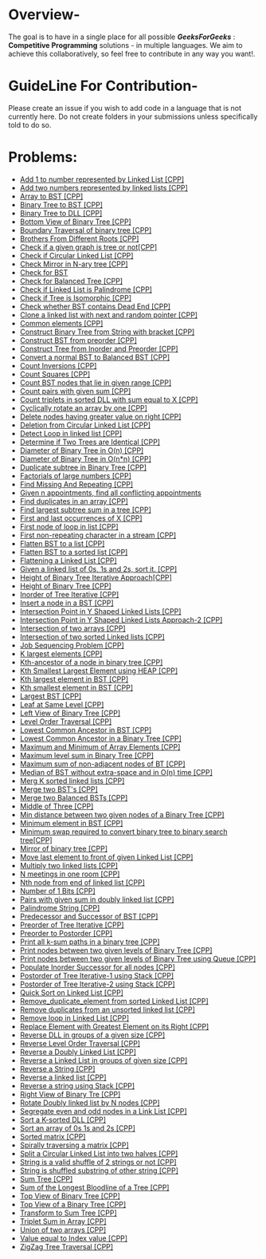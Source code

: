 # Overview-
The goal is to have in a single place for all possible ***GeeksForGeeks*** : **Competitive Programming** solutions - in multiple languages. We aim to achieve this collaboratively, so feel free to contribute in any way you want!.

# GuideLine For Contribution-
Please create an issue if you wish to add code in a language that is not currently here. Do not create folders in your submissions unless specifically told to do so.

# Problems:

- [Add 1 to number represented by Linked List [CPP]](Add_1_to_number_represented_by_linked_list.cpp)
- [Add two numbers represented by linked lists [CPP]](Add_two_numbers_represented_by_linked_lists.cpp)
- [Array to BST [CPP]](Array_to_BST.cpp)
- [Binary Tree to BST [CPP]](Binary_Tree_to_BST.cpp)
- [Binary Tree to DLL [CPP]](Binary_Tree_to_DLL.cpp)
- [Bottom View of Binary Tree [CPP]](Bottom_View_of_Binary_Tree.cpp)
- [Boundary Traversal of binary tree [CPP]](Boundary_Traversal_of_binary_tree.cpp)
- [Brothers From Different Roots [CPP]](Brothers_from_Different_Roots.cpp)
- [Check if a given graph is tree or not[CPP]](Check_if_a_given_graph_is_tree_or_not.cpp)
- [Check if Circular Linked List [CPP]](Check_If_Circular_Linked_List.cpp)
- [Check Mirror in N-ary tree [CPP]](Check_Mirror_in_N-ary_tree.cpp)
- [Check for BST](Check_for_BST.cpp)
- [Check for Balanced Tree [CPP]](Check_for_Balanced_Tree.cpp)
- [Check if Linked List is Palindrome [CPP]](Check_if_Linked_List_is_Palindrome.cpp)
- [Check if Tree is Isomorphic [CPP]](Check_if_Tree_is_Isomorphic.cpp)
- [Check whether BST contains Dead End [CPP]](Check_whether_BST_contains_Dead_End.cpp)
- [Clone a linked list with next and random pointer [CPP]](Clone_a_linked_list_with_next_and_random_pointer.cpp)
- [Common elements [CPP]](Common_elements.cpp)
- [Construct Binary Tree from String with bracket [CPP]](Construct_Binary_Tree_from_String_with_bracket.cpp)
- [Construct BST from preorder [CPP]](Construct_BST_from_preorder.cpp)
- [Construct Tree from Inorder and Preorder [CPP]](Construct_Tree_from_Inorder&Preorder.cpp)
- [Convert a normal BST to Balanced BST [CPP]](Convert_normal_BST_to_Balanced_BST.cpp)
- [Count Inversions [CPP]](Count_Inversions.cpp)
- [Count Squares [CPP]](Count_Squares.cpp)
- [Count BST nodes that lie in given range [CPP]](Count_nodes_that_lie_in_given_range.cpp)
- [Count pairs with given sum [CPP]](Count_pairs_with_given_sum.cpp)
- [Count triplets in sorted DLL with sum equal to X [CPP]](Count_triplets_in_sorted_DLL_with_sum_equal_to_X.cpp)
- [Cyclically rotate an array by one [CPP]](Cyclically_rotate_an_array_by_one.cpp)
- [Delete nodes having greater value on right [CPP]](Delete_nodes_having_greater_value_on_right.cpp)
- [Deletion from Circular Linked List [CPP]](Deletion_from_Circular_Linked_List.cpp)
- [Detect Loop in linked list [CPP]](Detect_Loop_in_linked_list.cpp)
- [Determine if Two Trees are Identical [CPP]](Determine_if_Two_Trees_are_Identical.cpp)
- [Diameter of Binary Tree in O(n) [CPP]](Diameter_of_Binary_Tree_in_O-n.cpp)
- [Diameter of Binary Tree in O(n*n) [CPP]](Diameter_of_Binary_Tree_in_O-nxn.cpp)
- [Duplicate subtree in Binary Tree [CPP]](Duplicate_subtree_in_Binary_Tree.cpp) 
- [Factorials of large numbers [CPP]](Factorials_of_large_numbers.cpp)
- [Find Missing And Repeating [CPP]](Find_Missing_And_Repeating.cpp)
- [Given n appointments, find all conflicting appointments](Find_all_conflicting_appointments_out_of_N.cpp)
- [Find duplicates in an array [CPP]](Find_duplicates_in_an_array.cpp)
- [Find largest subtree sum in a tree [CPP]](Find_largest_subtree_sum_in_a_tree.cpp)
- [First and last occurrences of X [CPP]](First_and_last_occurrences_of_X.cpp)
- [First node of loop in list [CPP]](First_node_of_loop_in_list.cpp)
- [First non-repeating character in a stream [CPP]](First_non-repeating_character_in_a_stream.cpp)
- [Flatten BST to a list [CPP]](Flatten_BST_to_list.cpp)
- [Flatten BST to a sorted list [CPP]](Flatten_BST_to_sorted_list.cpp)
- [Flattening a Linked List [CPP]](Flattening_a_Linked_List.cpp)
- [Given a linked list of 0s, 1s and 2s, sort it. [CPP]](Given_a_linked_list_of_0s_1s_and_2s-sort_it.cpp)
- [Height of Binary Tree Iterative Approach[CPP]](Height_Binary_Tree_Iterative.cpp) 
- [Height of Binary Tree [CPP]](Height_of_Binary_Tree.cpp) 
- [Inorder of Tree Iterative [CPP]](Inorder_of_Tree_Iterative.cpp)
- [Insert a node in a BST [CPP]](Insert_a_node_in_a_BST.cpp)
- [Intersection Point in Y Shaped Linked Lists [CPP]](Intersection_Point_in_Y_Shaped_Linked_Lists.cpp)
- [Intersection Point in Y Shaped Linked Lists Approach-2 [CPP]](Intersection_Point_in_Y_Shaped_Linked_Lists_Approach-2.cpp)
- [Intersection of two arrays [CPP]](Intersection_of_two_arrays.cpp)
- [Intersection of two sorted Linked lists [CPP]](Intersection_of_two_sorted_Linked_lists.cpp) 
- [Job Sequencing Problem [CPP]](Job_Sequencing_Problem.cpp)
- [K largest elements [CPP]](K_largest_elements.cpp)
- [Kth-ancestor of a node in binary tree [CPP]](Kth-ancestor_of_a_node_in_binary_tree.cpp)
- [Kth Smallest Largest Element using HEAP [CPP]](Kth_Smallest-Largest_Element_HEAP.cpp)
- [Kth largest element in BST [CPP]](Kth_largest_element_in_BST.cpp)
- [Kth smallest element in BST [CPP]](Kth_smallest_element_in_BST.cpp)
- [Largest BST [CPP]](Largest_BST.cpp)
- [Leaf at Same Level [CPP]](Leaf_at_Same_Level.cpp)
- [Left View of Binary Tree [CPP]](Left_View_of_Binary_Tree.cpp)
- [Level Order Traversal [CPP]](Level_Order_Traversal.cpp)
- [Lowest Common Ancestor in BST [CPP]](Lowest_Common_Ancestor_in_BST.cpp)
- [Lowest Common Ancestor in a Binary Tree [CPP]](Lowest_Common_Ancestor_in_a_Binary_Tree.cpp)
- [Maximum and Minimum of Array Elements [CPP]](Maximum_and_Minimum_of_Array_Elements.cpp)
- [Maximum level sum in Binary Tree [CPP]](Maximum_level_sum_in_Binary_Tree.cpp)
- [Maximum sum of non-adjacent nodes of BT [CPP]](Maximum_sum_of_non-adjacent_nodes_of_BT.cpp)
- [Median of BST without extra-space and in O(n) time [CPP]](Median_of_BST_without_extra-space.cpp)
- [Merg K sorted linked lists [CPP]](Merge_K-sorted_linked_lists.cpp)
- [Merge two BST's [CPP]](Merge_two_BST.cpp)
- [Merge two Balanced BSTs [CPP]](Merge_two_balanced_BSTs.cpp)
- [Middle of Three [CPP]](Middle_of_Three.cpp)
- [Min distance between two given nodes of a Binary Tree [CPP]](Min_distance_between_two_given_nodes_of_a_Binary_Tree.cpp)
- [Minimum element in BST [CPP]](Minimum_element_in_BST.cpp)
- [Minimum swap required to convert binary tree to binary search tree[CPP]](Minimum_swap_required_to_convert_binary_tree_to_binary_search_tree.cpp)
- [Mirror of binary tree [CPP]](Mirror_of_binary_tree.cpp)
- [Move last element to front of given Linked List [CPP]](Move_last_element_to_front_of_given_Linked_List.cpp)
- [Multiply two linked lists [CPP]](Multiply_two_linked_lists.cpp)
- [N meetings in one room [CPP]](N-meetings_in_one_room.cpp)
- [Nth node from end of linked list [CPP]](Nth_node_from_end_of_linked_list.cpp)
- [Number of 1 Bits [CPP]](Number_of_1_Bits.cpp)
- [Pairs with given sum in doubly linked list [CPP]](Pairs_with_given_sum_in_doubly_linked_list.cpp)
- [Palindrome String [CPP]](Palindrome_String.cpp)
- [Predecessor and Successor of BST [CPP]](Predecessor_and_Successor.cpp)
- [Preorder of Tree Iterative [CPP]](Preorder_of_Tree_Iterative.cpp)
- [Preorder to Postorder [CPP]](Preorder_to_Postorder.cpp)
- [Print all k-sum paths in a binary tree [CPP]](Print_all_k-sum_paths_in_a_binary_tree.cpp)
- [Print nodes between two given levels of Binary Tree [CPP]](Print_nodes_between_two_given_levels_of_Binary_Tree.cpp)
- [Print nodes between two given levels of Binary Tree using Queue [CPP]](Print_nodes_between_two_given_levels_of_Binary_Tree_using_Queue.cpp)
- [Populate Inorder Successor for all nodes [CPP]](Populate_Inorder_Successor_for_all_nodes.cpp)
- [Postorder of Tree Iterative-1 using Stack [CPP]](Postorder_of_Tree_Iterative-1_Stack.cpp)
- [Postorder of Tree Iterative-2 using Stack [CPP]](Postorder_of_Tree_Iterative-2_Stack.cpp)
- [Quick Sort on Linked List [CPP]](Quick_Sort_on_Linked_List.cpp)
- [Remove_duplicate_element from sorted Linked List [CPP]](Remove_duplicate_element_from_sorted_Linked_List.cpp)
- [Remove duplicates from an unsorted linked list [CPP]](Remove_duplicates_from_an_unsorted_linked_list.cpp)
- [Remove loop in Linked List [CPP]](Remove_loop_in_Linked_List.cpp)
- [Replace Element with Greatest Element on its Right [CPP]](Replace_Element_with_Greatest_Element_on_its_Right.cpp)
- [Reverse DLL in groups of a given size [CPP]](Reverse_DLL_in_groups_of_given_size.cpp)
- [Reverse Level Order Traversal [CPP]](Reverse_Level_Order_Traversal.cpp)
- [Reverse a Doubly Linked List [CPP]](Reverse_a_Doubly_Linked_List.cpp)
- [Reverse a Linked List in groups of given size [CPP]](Reverse_a_Linked_List_in_groups_of_given_size.cpp)
- [Reverse a String [CPP]](Reverse_a_String.cpp)
- [Reverse a linked list [CPP]](Reverse_a_linked_list.cpp) 
- [Reverse a string using Stack [CPP]](Reverse_a_string_using_Stack.cpp)
- [Right View of Binary Tre [CPP]](Right_View_of_Binary_Tre.cpp)
- [Rotate Doubly linked list by N nodes [CPP]](Rotate_Doubly_linked_list_by_N_nodes.cpp)
- [Segregate even and odd nodes in a Link List [CPP]](Segregate_even_and_odd_nodes_in_a_Link_List.cpp)
- [Sort a K-sorted DLL [CPP]](Sort_a_K-sorted_DLL.cpp)
- [Sort an array of 0s 1s and 2s [CPP]](Sort_an_array_of_0s_1s_and_2s.cpp)
- [Sorted matrix [CPP]](Sorted_matrix.cpp)
- [Spirally traversing a matrix [CPP]](Spirally_traversing_a_matrix.cpp)
- [Split a Circular Linked List into two halves [CPP]](Split_a_Circular_Linked_List_into_two_halves.cpp)
- [String is a valid shuffle of 2 strings or not [CPP]](String_is_a_valid_shuffle_of_2_strings_or_not.cpp)
- [String is shuffled substring of other string [CPP]](String_is_shuffled_substring_of_other_string.cpp)
- [Sum Tree [CPP]](Sum_Tree.cpp)
- [Sum of the Longest Bloodline of a Tree [CPP]](Sum_of_the_Longest_Bloodline_of_a_Tree.cpp)
- [Top View of Binary Tree [CPP]](Top_View_of_Binary_Tree.cpp)
- [Top View of a Binary Tree [CPP]](Top_View_of_a_Binary_Tree.cpp)
- [Transform to Sum Tree [CPP]](Transform_to_Sum_Tree.cpp)
- [Triplet Sum in Array [CPP]](Triplet_Sum_in_Array.cpp)
- [Union of two arrays [CPP]](Union_of_two_arrays.cpp)
- [Value equal to Index value [CPP]](Value_equal_to_Index_value.cpp)
- [ZigZag Tree Traversal [CPP]](ZigZag_Tree_Traversal.cpp) 










